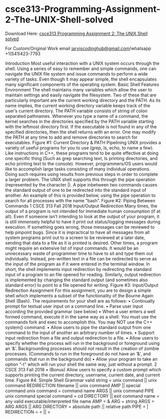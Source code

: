 # csce313-Programming-Assignment-2-The-UNIX-Shell-solved

Download Here: [csce313 Programming Assignment 2: The UNIX Shell solved](https://jarviscodinghub.com/assignment/programming-assignment-2-the-unix-shell-solution/)

For Custom/Original Work email jarviscodinghub@gmail.com/whatsapp +1(541)423-7793

Introduction
Most useful interaction with a UNIX system occurs through the shell. Using a series of
easy to remember and simple commands, one can navigate the UNIX file system and issue
commands to perform a wide variety of tasks. Even though it may appear simple, the shell
encapsulates many significant components of the operating system.
Basic Shell Features
Environment
The shell maintains many variables which allow the user to maintain settings and easily
navigate the filesystem. Two of these that are particularly important are the current working
directory and the PATH. As its name implies, the current working directory variable keeps
track of the user’s current directory. The PATH variable consists of string of colon separated
pathnames. Whenever you type a name of a command, the kernel searches in the directories
specified by the PATH variable starting with the leftmost directory first. If the executable is
not found in any of the specified directories, then the shell returns with an error. One may
modify the PATH at any time to add and remove directories to search for executables.
Figure #1: Current Directory & PATH
Pipelining
UNIX provides a variety of useful programs for you to use (grep, ls, echo, to name a few).
Like instructions in C++, these programs tend to be quite effective at doing one specific
thing (Such as grep searching text, ls printing directories, and echo printing text to the
console). However, programmers/OS users would like to accomplish large tasks consisting of
many individual operations. Doing such requires using results from previous steps in order
to complete a larger problem. The UNIX shell supports this through the pipe operation
(represented by the character |). A pipe inbetween two commands causes the standard output
of one to be redirected into the standard input of another. An example of this is provided
below, using the pipe operation to search for all processes with the name ”bash”.
Figure #2: Piping Between Commands
1
CSCE 313 Fall 2018
Input/Output Redirection
Many times, the output of a program is not intended for immediate human consumption
(if at all). Even if someone isn’t intending to look at the output of your program, it is still
immensely helpful to have it print out status/logging messages during execution. If something
goes wrong, those messages can be reviewed to help pinpoint bugs. Since it is impractical to
have all messages from all system programs print out to a screen to be reviewed at a later
date, sending that data to a file as it is printed is desired.
Other times, a program might require an extensive list of input commands. It would be
an unnecessary waste of programmer time to have to sit and type them out individually.
Instead, pre-written text in a file can be redirected to serve as the input of the program as if
it were entered in the terminal window.
In short, the shell implements input redirection by redirecting the standard input of
a program to an file opened for reading. Similarly, output redirection is implemented by
changing the standard output (and sometimes also standard error) to point to a file opened
for writing.
Figure #3: Input/Output Redirection
Assignment
For this assignment, you are to design a simple shell which implements a subset of the
functionality of the Bourne Again Shell (Bash). The requirements for your shell are as follows:
• Continually prompt for textual user input on a command line.
• Parse user input according the provided grammar (see below)
• When a user enters a well formed command, execute it in the same way as a shell. You
must use the commands fork and exec to accomplish this. You may NOT use the C++
system() command.
• Allow users to pipe the standard output from one command to the input of another an
arbitrary number of times.
• Support input redirection from a file and output redirection to a file.
• Allow users to specify whether the process will run in the background or foreground
using an ’&’. Backgrounding processes should not result in the creation of zombie
processes. (Commands to run in the foreground do not have an ’&’, and commands
that run in the background do)
• Allow your program to take an option ”-t” which will run your shell the same way, just
without a prompt.
2
CSCE 313 Fall 2018
• (Bonus) Allow users to specify a custom prompt which supports printing the current
directory, username, current date, and current time.
Figure #4: Simple Shell Grammar
valid string = unix command || unix command REDIRECTION filename ||
unix command AMP || special command
unix command = command name ARGS || unix command PIPE unix command
special command = cd DIRECTORY || exit
command name = any valid executable/interpreted file name
AMP = &
ARG = string
ARGS = ARG ARGS || ARG
DIRECTORY = absolute path || relative path
PIPE = |
REDIRECTION = < || >
